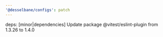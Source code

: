 ```yaml
---
'@desselbane/configs': patch
---
```


deps: [minor|dependencies] Update package @vitest/eslint-plugin from 1.3.26 to 1.4.0
